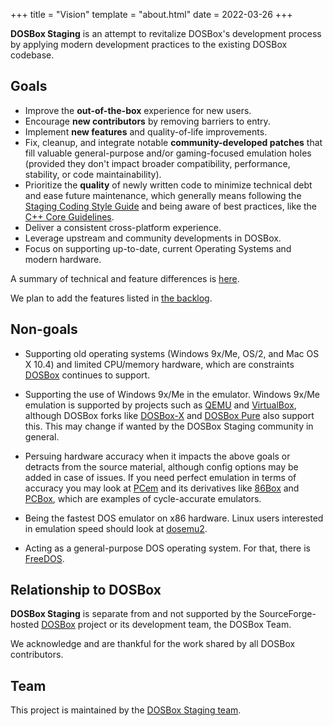+++
title = "Vision"
template = "about.html"
date = 2022-03-26
+++

**DOSBox Staging** is an attempt to revitalize DOSBox's development process
by applying modern development practices to the existing DOSBox codebase.

## Goals

- Improve the **out-of-the-box** experience for new users.
- Encourage **new contributors** by removing barriers to entry.
- Implement **new features** and quality-of-life improvements.
- Fix, cleanup, and integrate notable **community-developed patches** that
  fill valuable general-purpose and/or gaming-focused emulation holes
  (provided they don't impact broader compatibility, performance, stability,
  or code maintainability).
- Prioritize the **quality** of newly written code to minimize technical
  debt and ease future maintenance, which generally means
  following the [Staging Coding Style Guide](https://github.com/dosbox-staging/dosbox-staging/blob/main/CONTRIBUTING.md#coding-style)
  and being aware of best practices, like the [C++ Core Guidelines](http://isocpp.github.io/CppCoreGuidelines/CppCoreGuidelines).
- Deliver a consistent cross-platform experience.
- Leverage upstream and community developments in DOSBox.
- Focus on supporting up-to-date, current Operating Systems and modern
 hardware.

A summary of technical and feature differences is
[here](https://github.com/dosbox-staging/dosbox-staging#summary-of-differences-compared-to-upstream).

We plan to add the features listed in
[the backlog](https://github.com/dosbox-staging/dosbox-staging/projects/3).

## Non-goals

- Supporting old operating systems (Windows 9x/Me, OS/2, and Mac OS X 10.4)
  and limited CPU/memory hardware, which are constraints [DOSBox](https://www.dosbox.com/)
  continues to support.

- Supporting the use of Windows 9x/Me in the emulator. Windows 9x/Me emulation
  is supported by projects such as [QEMU](https://www.qemu.org) and [VirtualBox](https://www.virtualbox.org/),
  although DOSBox forks like [DOSBox-X](https://www.dosbox-x.com/) and [DOSBox Pure](https://github.com/schellingb/dosbox-pure) 
  also support this. This may change if wanted by the DOSBox Staging community in general.

- Persuing hardware accuracy when it impacts the above goals or detracts
  from the source material, although config options may be added in case of issues.
  If you need perfect emulation in terms of accuracy you may look at [PCem](https://pcem-emulator.co.uk/) and its derivatives
  like [86Box](https://86box.net) and [PCBox](https://pcbox.github.io/), which are examples of cycle-accurate emulators.

- Being the fastest DOS emulator on x86 hardware. Linux users interested in
  emulation speed should look at [dosemu2](https://github.com/dosemu2/dosemu2).

- Acting as a general-purpose DOS operating system. For that, there is
  [FreeDOS](https://www.freedos.org/).

## Relationship to DOSBox

**DOSBox Staging** is separate from and not supported by the SourceForge-hosted
[DOSBox](https://www.dosbox.com/) project or its development team, the DOSBox
Team.

We acknowledge and are thankful for the work shared by all DOSBox
contributors.

## Team

This project is maintained by the
[DOSBox Staging team](https://github.com/orgs/dosbox-staging/people).
